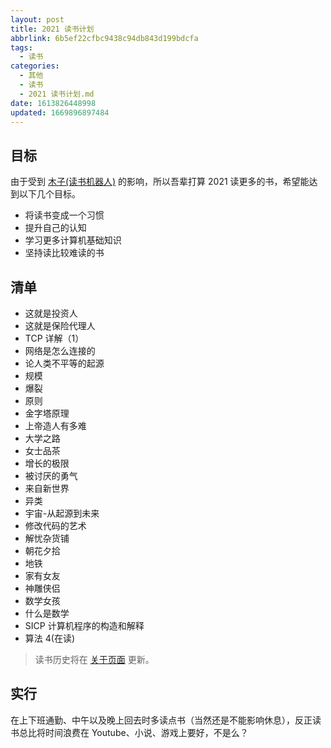 ```yaml
---
layout: post
title: 2021 读书计划
abbrlink: 6b5ef22cfbc9438c94db843d199bdcfa
tags:
  - 读书
categories:
  - 其他
  - 读书
  - 2021 读书计划.md
date: 1613826448998
updated: 1669896897484
---
```


## 目标

由于受到 [木子(读书机器人)](https://blog.k8s.li/2020-booklist.html) 的影响，所以吾辈打算 2021 读更多的书，希望能达到以下几个目标。

*   将读书变成一个习惯
*   提升自己的认知
*   学习更多计算机基础知识
*   坚持读比较难读的书

## 清单

*   这就是投资人
*   这就是保险代理人
*   TCP 详解（1）
*   网络是怎么连接的
*   论人类不平等的起源
*   规模
*   爆裂
*   原则
*   金字塔原理
*   上帝造人有多难
*   大学之路
*   女士品茶
*   增长的极限
*   被讨厌的勇气
*   来自新世界
*   异类
*   宇宙-从起源到未来
*   修改代码的艺术
*   解忧杂货铺
*   朝花夕拾
*   地铁
*   家有女友
*   神雕侠侣
*   数学女孩
*   什么是数学
*   SICP 计算机程序的构造和解释
*   算法 4(在读)

> 读书历史将在 [关于页面](https://blog.rxliuli.com/about/) 更新。

## 实行

在上下班通勤、中午以及晚上回去时多读点书（当然还是不能影响休息），反正读书总比将时间浪费在 Youtube、小说、游戏上要好，不是么？
